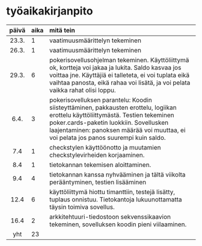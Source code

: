 # työaikakirjanpito

| päivä | aika | mitä tein  |
| :----:|:-----| :-----|
| 23.3. | 1    | vaatimuusmäärittelyn tekeminen |
| 26.3. | 1    | vaatimuusmäärittelyn tekeminen |
| 29.3. | 6    | pokerisovellusohjelman tekeminen. Käyttöliittymä ok, kortteja voi jakaa ja lukita. Saldo kasvaa jos voittaa jne. Käyttäjiä ei talleteta, ei voi tuplata eikä vaihtaa panosta, eikä rahaa voi lisätä, ja voi pelata vaikka rahat olisi loppu. |
| 6.4. | 3    | pokerisovelluksen parantelu: Koodin siisteyttäminen, pakkausten erottelu, logiikan erottelu käyttöliittymästä. Testien tekeminen poker.cards-paketin luokkiin. Sovellusken laajentaminen: panoksen määrää voi muuttaa, ei voi pelata jos panos suurempi kuin saldo. |
| 7.4   | 1   | checkstylen käyttöönotto ja muutamien checkstylevirheiden korjaaminen. | 
| 8.4   | 1   | tietokannan tekemisen aloittaminen. | 
| 9.4   | 4   | tietokannan kanssa nyhvääminen ja tältä viikolta perääntyminen, testien lisääminen |
| 12.4   | 6   | käyttöliittymä hiottu timanttiin, testejä lisätty, tuplaus onnistuu. Tietokantoja lukuunottamatta täysin toimiva sovellus. |
| 16.4   | 2   | arkkitehtuuri-tiedostoon sekvenssikaavion tekeminen, sovelluksen koodin pieni viilaaminen. |
| yht   | 23   | | 
